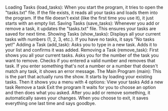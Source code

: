 Loading Tasks (load_tasks):
When you start the program, it tries to open the "tasks.txt" file.
If the file exists, it reads all your tasks and loads them into the program.
If the file doesn't exist (like the first time you use it), it just starts with an empty list.
Saving Tasks (save_tasks):
Whenever you add or remove a task, it updates the "tasks.txt" file.
This ensures your tasks are saved for next time.
Showing Tasks (show_tasks):
Displays all your current tasks with numbers (1, 2, 3, etc.).
If you have no tasks, it says "No tasks yet!"
Adding a Task (add_task):
Asks you to type in a new task.
Adds it to your list and confirms it was added.
Removing a Task (remove_task):
First shows you all your current tasks.
Asks you for the number of the task you want to remove.
Checks if you entered a valid number and removes that task.
If you enter something that's not a number or a number that doesn't match any task, it shows an error message.
The Main Program (main):
This is the part that actually runs the show.
It starts by loading your existing tasks.
Then it shows you a menu with 4 options:
View your tasks
Add a new task
Remove a task
Exit the program
It waits for you to choose an option and then does what you asked.
After you add or remove something, it automatically saves your changes.
When you choose to exit, it saves everything one last time and says goodbye.
